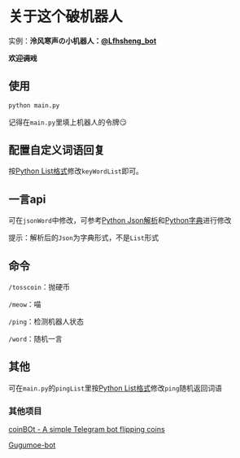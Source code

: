 # 关于这个~~破~~机器人
实例：**泠风寒声の小机器人：[@Lfhsheng_bot](https://t.me/Lfhsheng_bot)**

**欢迎~~调戏~~**
## 使用
```python
python main.py
```
记得在`main.py`里填上机器人的令牌😏
## 配置自定义词语回复
按[Python List格式](https://www.w3school.com.cn/python/python_lists.asp)修改`keyWordList`即可。
## 一言api
可在`jsonWord`中修改，可参考[Python Json解析](https://www.runoob.com/python/python-json.html)和[Python字典](https://www.runoob.com/python/python-json.html)进行修改

提示：解析后的`Json`为字典形式，不是`List`形式
## 命令
`/tosscoin`：抛硬币

`/meow`：喵

`/ping`：检测机器人状态

`/word`：随机一言
## 其他
可在`main.py`的`pingList`里按[Python List格式](https://www.w3school.com.cn/python/python_lists.asp)修改`ping`随机返回词语

### 其他项目

[coinBOt - A simple Telegram bot flipping coins](https://github.com/Emojigit/coinBot)

[Gugumoe-bot](https://github.com/GooGuJiang/Gugumoe-bot)